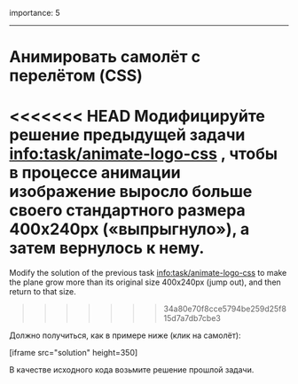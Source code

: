 importance: 5

---

# Анимировать самолёт с перелётом (CSS)

<<<<<<< HEAD
Модифицируйте решение предыдущей задачи <info:task/animate-logo-css> , чтобы в процессе анимации изображение выросло больше своего стандартного размера 400x240px («выпрыгнуло»), а затем вернулось к нему.
=======
Modify the solution of the previous task <info:task/animate-logo-css> to make the plane grow more than its original size 400x240px (jump out), and then return to that size.
>>>>>>> 34a80e70f8cce5794be259d25f815d7a7db7cbe3

Должно получиться, как в примере ниже (клик на самолёт):

[iframe src="solution" height=350]

В качестве исходного кода возьмите решение прошлой задачи.
